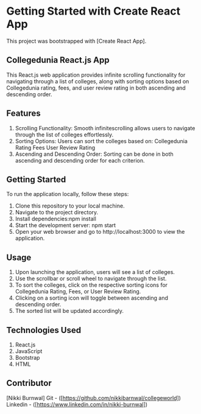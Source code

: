 # Getting Started with Create React App

This project was bootstrapped with [Create React App].

## Collegedunia React.js App
This React.js web application provides infinite  scrolling functionality for navigating through a list of colleges, along with sorting options based on Collegedunia rating, fees, and user review rating in both ascending and descending order.

## Features
1. Scrolling Functionality: Smooth infinitescrolling allows users to navigate through the list of colleges effortlessly.
2. Sorting Options: Users can sort the colleges based on:
Collegedunia Rating
Fees
User Review Rating
3. Ascending and Descending Order: Sorting can be done in both ascending and descending order for each criterion.

## Getting Started
To run the application locally, follow these steps:

1. Clone this repository to your local machine.
2. Navigate to the project directory.
3. Install dependencies:npm install
4. Start the development server: npm start
5. Open your web browser and go to http://localhost:3000 to view the application.


## Usage
1. Upon launching the application, users will see a list of colleges.
2. Use the scrollbar or scroll wheel to navigate through the list.
3. To sort the colleges, click on the respective sorting icons for Collegedunia Rating, Fees, or User Review Rating.
4. Clicking on a sorting icon will toggle between ascending and descending order.
5. The sorted list will be updated accordingly.


## Technologies Used
1. React.js
2. JavaScript
3. Bootstrap
4. HTML

## Contributor
[Nikki Burnwal] 
Git - ([https://github.com/nikkibarnwal/collegeworld])
Linkedin - ([https://www.linkedin.com/in/nikki-burnwal])
